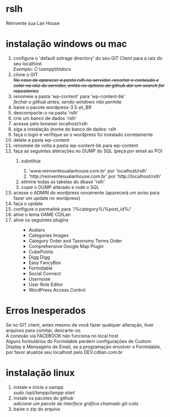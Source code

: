 rslh
=======

Reinvente sua Lan House

instalação windows ou mac
=========
<ol>
    <li>configure o 'default sotrage directory' do seu GIT Client para a raiz do seu localhost<br />
        <i>Exemplo: C:\xampp\htdocs</i>
    </li>
    <li>clone o GIT<br >
        <i><strike>No caso de aparecer a pasta rslh no servidor, recortar o conteúdo e colar na raíz do servidor, então no options do github dar um search for repositories</strike></i>
    </li>
    <li>renomeie a pasta 'wp-content' para 'wp-content-bk'<br />
        <i>fechar o github antes, senão windows não permite</i>
    </li>
    <li>baixe o pacote wordpress-3.5-pt_BR</li>
    <li>descompacte-o na pasta 'rslh'</li>
    <li>crie um banco de dados 'rslh'</li>
    <li>acesse pelo browser localhost/rslh</li>
    <li>siga a instalação (nome do banco de dados: rslh</li>
    <li>faça o login e verifique se o wordpress foi instalado corretamente</li>
    <li>delete a pasta wp-content</li>
    <li>renomeie de volta a pasta wp-content-bk para wp-content</li>
    <li>faça as seguintes alterações no DUMP do SQL (peça por email ao PO)</li>
    <ol>
        <li>substitua</li>
        <ol>
            <li>'www.reinventesualanhouse.com.br' por 'localhost/rslh'</li>
            <li>'http://reinventesualanhouse.com.br' por 'http://localhost/rslh'</li>
        </ol>
        <li>elimine todas as tabelas do dbase 'rslh'</li>
        <li>copie o DUMP alterado e rode o SQL</li>
    </ol>
    <li>acesse o ADMIN do wordpress novamente (aparecerá um aviso para fazer um update no wordpress)</li>
    <li>faça o update</li>
    <li>configure o permalink para '/%category%/%post_id%/'</li>
    <li>ative o tema GAME CDILan</li>
    <li>ative os seguintes plugins</li>
    <ul><ul>
        <li>Avatars</li>
        <li>Categories Images</li>
        <li>Category Order and Taxonomy Terms Order</li>
        <li>Comprehensive Google Map Plugin</li>
        <li>CubePoints</li>
        <li>Digg Digg</li>
        <li>Easy FancyBox</li>
        <li>Formidable</li>
        <li>Social Connect</li>
        <li>Usernoise</li>
        <li>User Role Editor</li>
        <li>WordPress Access Control</li>
    </ul></ul>
</ol>

Erros Inesperados
=================
Se no GIT client, antes mesmo de você fazer qualquer alteração, tiver arquivos para comitar, descarte-os.<br />
A conexão via FACEBOOK não funciona no local host<br/>
Alguns formulários do Formidable perdem configurações de Custom Display e Mensagens de Email, se a programação envolver o Formidable, por favor atualize seu localhost pelo DEV.cdilan.com.br<br/>


instalação linux
=========
<ol>
    <li>instale e inicie o xampp<br />
        <i>sudo /opt/lampp/lampp start</i>
    </li>
    <li>instale os pacotes do github<br />
        <i>adicione um pacote de interface gráfica chamado git-cola</i></li>
    <li>baixe o zip do arquivo</li>
</ol>
